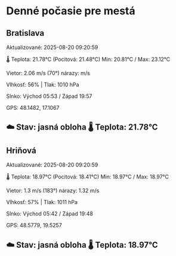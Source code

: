 ﻿# Denné počasie pre mestá

## Bratislava
Aktualizované: 2025-08-20 09:20:59

🌡️ Teplota: 21.78°C 
(Pocitová: 21.48°C)
Min: 20.81°C / Max: 23.12°C

Vietor: 2.06 m/s    (70°) 
nárazy:  m/s

Vlhkosť: 56% | Tlak: 1010 hPa

Slnko: Východ 05:53 / Západ 19:57

GPS: 48.1482, 17.1067

☁️ Stav: jasná obloha        🌡️ Teplota: 21.78°C
---

## Hriňová
Aktualizované: 2025-08-20 09:20:59

🌡️ Teplota: 18.97°C 
(Pocitová: 18.41°C)
Min: 18.97°C / Max: 18.97°C

Vietor: 1.3 m/s (183°)
nárazy: 1.32 m/s

Vlhkosť: 57% | Tlak: 1011 hPa

Slnko: Východ 05:42 / Západ 19:48

GPS: 48.5779, 19.5257

☁️ Stav: jasná obloha        🌡️ Teplota: 18.97°C
---
